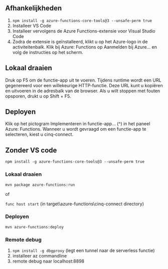 ## Afhankelijkheden 

1. `npm install -g azure-functions-core-tools@3 --unsafe-perm true`
1. Installeer VS Code
1. Installeer vervolgens de Azure Functions-extensie voor Visual Studio Code
1. Zodra de extensie is geïnstalleerd, klikt u op het Azure-logo in de activiteitenbalk. Klik bij Azure: Functions op Aanmelden bij Azure... en volg de instructies op het scherm.

## Lokaal draaien
Druk op F5 om de functie-app uit te voeren. Tijdens runtime wordt een URL gegenereerd voor een willekeurige HTTP-functie. Deze URL kunt u kopiëren en uitvoeren in de adresbalk van de browser. Als u wilt stoppen met fouten opsporen, drukt u op Shift + F5.

## Deployen
Klik op het pictogram Implementeren in functie-app… (^) in het paneel Azure: Functions. Wanneer u wordt gevraagd om een functie-app te selecteren, kiest u cinq-connect.

## Zonder VS code ##
`npm install -g azure-functions-core-tools@3 --unsafe-perm true`

### Lokaal draaien

`mvn package azure-functions:run`

of

`func host start` (in target\azure-functions\cinq-connect directory)

### Deployen

`mvn azure-functions:deploy`

### Remote debug

1. `npm install -g dbgproxy` (legt een tunnel naar de serverless functie)
1. installeer az commandline
1. remote debug naar localhost:8898
